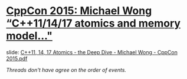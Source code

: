 # [CppCon 2015: Michael Wong “C++11/14/17 atomics and memory model..."](https://www.youtube.com/watch?v=DS2m7T6NKZQ)

slide: [C++11, 14, 17 Atomics - the Deep Dive - Michael Wong - CppCon 2015.pdf](https://github.com/CppCon/CppCon2015/blob/master/Presentations/C%2B%2B11%2C%2014%2C%2017%20Atomics%20-%20the%20Deep%20Dive/C%2B%2B11%2C%2014%2C%2017%20Atomics%20-%20the%20Deep%20Dive%20-%20Michael%20Wong%20-%20CppCon%202015.pdf)

*Threads don't have agree on the order of events.*